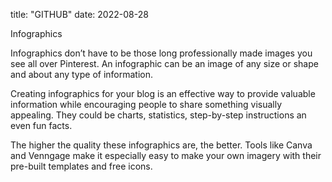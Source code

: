 title: "GITHUB"
date: 2022-08-28


Infographics

Infographics don’t have to be those long professionally made images you see all over Pinterest. An infographic can be an image of any size or shape and about any type of information.

Creating infographics for your blog is an effective way to provide valuable information while encouraging people to share something visually appealing. They could be charts, statistics, step-by-step instructions an even fun facts.

The higher the quality these infographics are, the better. Tools like Canva and Venngage make it especially easy to make your own imagery with their pre-built templates and free icons.
